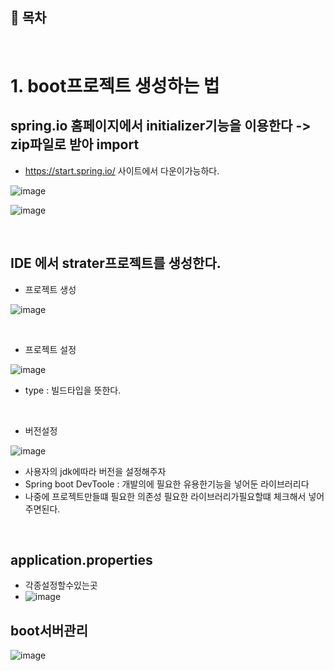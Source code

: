 ## 🔖 목차


<br/>

# 1. boot프로젝트 생성하는 법

## spring.io 홈페이지에서 initializer기능을 이용한다 -> zip파일로 받아 import
- https://start.spring.io/ 사이트에서 다운이가능하다.

![image](https://github.com/inhoru/TIL/assets/126074577/bbcf94cd-f430-4ace-9261-259a8b4bb094)

![image](https://github.com/inhoru/TIL/assets/126074577/d217b792-b995-4fc7-b952-e954e0f7b2f1)

<br/>


## IDE 에서 strater프로젝트를 생성한다.

- 프로젝트 생성


![image](https://github.com/inhoru/TIL/assets/126074577/051c0d75-43dd-4657-a1cb-33b296fcc862)

<br/>

- 프로젝트 설정


![image](https://github.com/inhoru/TIL/assets/126074577/eb63eb06-aa39-4cca-9397-93a08496cafc)

- type : 빌드타입을 뜻한다.


<br/>


- 버전설정

![image](https://github.com/inhoru/TIL/assets/126074577/acd7632e-31b0-421a-9906-3ce41b8ae796)


- 사용자의 jdk에따라 버전을 설정해주자
- Spring boot DevToole : 개발의에 필요한 유용한기능을 넣어둔 라이브러리다
- 나중에 프로젝트만들떄 필요한 의존성 필요한 라이브러리가필요할떄 체크해서 넣어주면된다.


<br/>


## application.properties
- 각종설정할수있는곳
- ![image](https://github.com/inhoru/TIL/assets/126074577/1f7705c8-0a16-417a-a63a-9d321f397d6f)


## boot서버관리
![image](https://github.com/inhoru/TIL/assets/126074577/0d825f33-1dab-4b21-a027-fb7f38ea0e5f)




